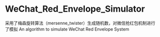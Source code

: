 # WeChat_Red_Envelope_Simulator
采用了梅森旋转算法（mersenne_twister）生成随机数，对微信抢红包机制进行了模拟
An algorithm to simulate WeChat Red Envelope System
